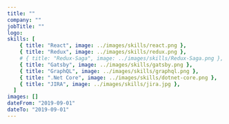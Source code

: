 ```yaml
---
title: ""
company: ""
jobTitle: ""
logo:
skills: [
    { title: "React", image: ../images/skills/react.png },
    { title: "Redux", image: ../images/skills/redux.png },
    # { title: "Redux-Saga", image: ../images/skills/Redux-Saga.png },
    { title: "Gatsby", image: ../images/skills/gatsby.png },
    { title: "GraphQL", image: ../images/skills/graphql.png },
    { title: ".Net Core", image: ../images/skills/dotnet-core.png },
    { title: "JIRA", image: ../images/skills/jira.jpg },
  ]
images: []
dateFrom: "2019-09-01"
dateTo: "2019-09-01"
---
```

